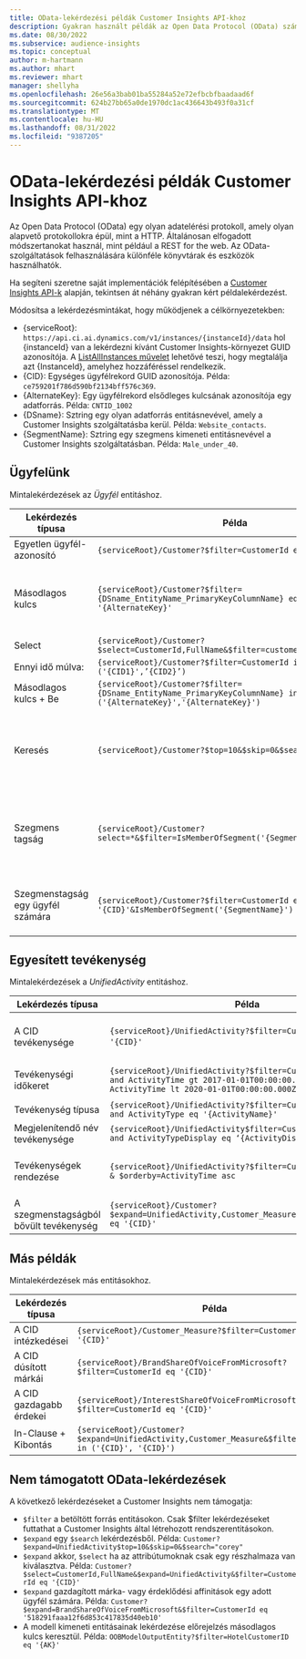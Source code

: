 ```yaml
---
title: OData-lekérdezési példák Customer Insights API-khoz
description: Gyakran használt példák az Open Data Protocol (OData) számára a Customer Insights API-k lekérdezésére az adatok áttekintéséhez.
ms.date: 08/30/2022
ms.subservice: audience-insights
ms.topic: conceptual
author: m-hartmann
ms.author: mhart
ms.reviewer: mhart
manager: shellyha
ms.openlocfilehash: 26e56a3bab01ba55284a52e72efbcbfbaadaad6f
ms.sourcegitcommit: 624b27bb65a0de1970dc1ac436643b493f0a31cf
ms.translationtype: MT
ms.contentlocale: hu-HU
ms.lasthandoff: 08/31/2022
ms.locfileid: "9387205"
---
```

# <a name="odata-query-examples-for-customer-insights-apis"></a>OData-lekérdezési példák Customer Insights API-khoz

Az Open Data Protocol (OData) egy olyan adatelérési protokoll, amely olyan alapvető protokollokra épül, mint a HTTP. Általánosan elfogadott módszertanokat használ, mint például a REST for the web. Az OData-szolgáltatások felhasználására különféle könyvtárak és eszközök használhatók.

Ha segíteni szeretne saját implementációk felépítésében a [Customer Insights API-k](apis.md) alapján, tekintsen át néhány gyakran kért példalekérdezést.

Módosítsa a lekérdezésmintákat, hogy működjenek a célkörnyezetekben:

- {serviceRoot}: `https://api.ci.ai.dynamics.com/v1/instances/{instanceId}/data` hol {instanceId} van a lekérdezni kívánt Customer Insights-környezet GUID azonosítója. A [ListAllInstances művelet](https://developer.ci.ai.dynamics.com/api-details#api=CustomerInsights&operation=Get-all-instances) lehetővé teszi, hogy megtalálja azt {InstanceId}, amelyhez hozzáféréssel rendelkezik.
- {CID}: Egységes ügyfélrekord GUID azonosítója. Példa: `ce759201f786d590bf2134bff576c369`.
- {AlternateKey}: Egy ügyfélrekord elsődleges kulcsának azonosítója egy adatforrás. Példa: `CNTID_1002`
- {DSname}: Sztring egy olyan adatforrás entitásnevével, amely a Customer Insights szolgáltatásba kerül. Példa: `Website_contacts`.
- {SegmentName}: Sztring egy szegmens kimeneti entitásnevével a Customer Insights szolgáltatásban. Példa: `Male_under_40`.

## <a name="customer"></a>Ügyfelünk

Mintalekérdezések az *Ügyfél* entitáshoz.

|Lekérdezés típusa |Példa  | Feljegyzés  |
|---------|---------|---------|
|Egyetlen ügyfél-azonosító     | `{serviceRoot}/Customer?$filter=CustomerId eq '{CID}'`          |  |
|Másodlagos kulcs    | `{serviceRoot}/Customer?$filter={DSname_EntityName_PrimaryKeyColumnName} eq '{AlternateKey}'`         |  Az alternatív kulcsok megmaradnak az egyesített vevői entitásban       |
|Select   | `{serviceRoot}/Customer?$select=CustomerId,FullName&$filter=customerid eq '1'`        |         |
|Ennyi idő múlva:    | `{serviceRoot}/Customer?$filter=CustomerId in ('{CID1}',’{CID2}’)`        |         |
|Másodlagos kulcs + Be   | `{serviceRoot}/Customer?$filter={DSname_EntityName_PrimaryKeyColumnName} in ('{AlternateKey}','{AlternateKey}')`         |         |
|Keresés  | `{serviceRoot}/Customer?$top=10&$skip=0&$search="string"`        |   Keresési karakterlánc esetén a 10 legjobb eredményt adja eredményül.      |
|Szegmens tagság  | `{serviceRoot}/Customer?select=*&$filter=IsMemberOfSegment('{SegmentName}')&$top=10`     | A szegmentálási entitás sorainak előre beállított számát adja eredményül.      |
|Szegmenstagság egy ügyfél számára | `{serviceRoot}/Customer?$filter=CustomerId eq '{CID}'&IsMemberOfSegment('{SegmentName}')`     | Visszaadja az ügyfélprofilt, ha az adott szegmens tagja     |

## <a name="unified-activity"></a>Egyesített tevékenység

Mintalekérdezések a *UnifiedActivity* entitáshoz.

|Lekérdezés típusa |Példa  | Feljegyzés  |
|---------|---------|---------|
|A CID tevékenysége     | `{serviceRoot}/UnifiedActivity?$filter=CustomerId eq '{CID}'`          | Egy adott ügyfélprofil tevékenységeit listázza |
|Tevékenységi időkeret    | `{serviceRoot}/UnifiedActivity?$filter=CustomerId eq '{CID}' and ActivityTime gt 2017-01-01T00:00:00.000Z and ActivityTime lt 2020-01-01T00:00:00.000Z`     |  Ügyfélprofil tevékenységei egy időkeret       |
|Tevékenység típusa    |   `{serviceRoot}/UnifiedActivity?$filter=CustomerId eq '{CID}' and ActivityType eq '{ActivityName}'`        |         |
|Megjelenítendő név tevékenysége     | `{serviceRoot}/UnifiedActivity$filter=CustomerId eq ‘{CID}’ and ActivityTypeDisplay eq ‘{ActivityDisplayName}’`        | |
|Tevékenységek rendezése    | `{serviceRoot}/UnifiedActivity?$filter=CustomerId eq ‘{CID}’ & $orderby=ActivityTime asc`     |  Növekvő vagy csökkenő tevékenységek rendezése       |
|A szegmenstagságból bővült tevékenység  |   `{serviceRoot}/Customer?$expand=UnifiedActivity,Customer_Measure&$filter=CustomerId eq '{CID}'`     |         |

## <a name="other-examples"></a>Más példák

Mintalekérdezések más entitásokhoz.

|Lekérdezés típusa |Példa  | Feljegyzés  |
|---------|---------|---------|
|A CID intézkedései    | `{serviceRoot}/Customer_Measure?$filter=CustomerId eq '{CID}'`          |  |
|A CID dúsított márkái    | `{serviceRoot}/BrandShareOfVoiceFromMicrosoft?$filter=CustomerId eq '{CID}'`  |       |
|A CID gazdagabb érdekei    |   `{serviceRoot}/InterestShareOfVoiceFromMicrosoft?$filter=CustomerId eq '{CID}'`       |         |
|In-Clause + Kibontás     | `{serviceRoot}/Customer?$expand=UnifiedActivity,Customer_Measure&$filter=CustomerId in ('{CID}', '{CID}')`         | |

## <a name="not-supported-odata-queries"></a>Nem támogatott OData-lekérdezések

A következő lekérdezéseket a Customer Insights nem támogatja:

- `$filter` a betöltött forrás entitásokon. Csak $filter lekérdezéseket futtathat a Customer Insights által létrehozott rendszerentitásokon.
- `$expand` egy `$search` lekérdezésből. Példa: `Customer?$expand=UnifiedActivity$top=10&$skip=0&$search="corey"`
- `$expand` akkor, `$select` ha az attribútumoknak csak egy részhalmaza van kiválasztva. Példa: `Customer?$select=CustomerId,FullName&$expand=UnifiedActivity&$filter=CustomerId eq '{CID}'`
- `$expand` gazdagított márka- vagy érdeklődési affinitások egy adott ügyfél számára. Példa: `Customer?$expand=BrandShareOfVoiceFromMicrosoft&$filter=CustomerId eq '518291faaa12f6d853c417835d40eb10'`
- A modell kimeneti entitásainak lekérdezése előrejelzés másodlagos kulcs keresztül. Példa: `OOBModelOutputEntity?$filter=HotelCustomerID eq '{AK}'`
